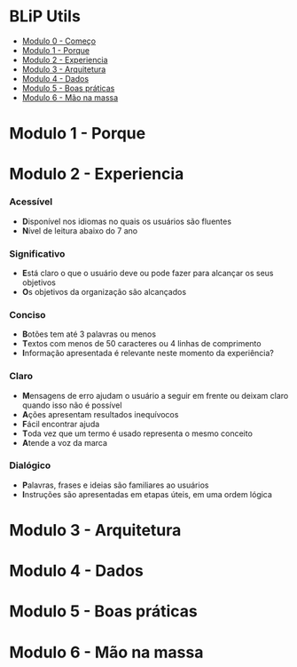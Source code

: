 # BLiP Utils
* [Modulo 0 - Começo]()
* [Modulo 1 - Porque](#modulo-1---porque)
* [Modulo 2 - Experiencia](#modulo-2---experiencia)
* [Modulo 3 - Arquitetura](#modulo-3---arquitetura)
* [Modulo 4 - Dados](#modulo-4---dados)
* [Modulo 5 - Boas práticas](#modulo-5---boas-práticas)
* [Modulo 6 - Mão na massa](#modulo-6---mão-na-massa)


# Modulo 1 - Porque

# Modulo 2 - Experiencia

### Acessível
* **D**isponível nos idiomas no quais os usuários são fluentes
* **N**ível de leitura abaixo do 7 ano

### Significativo
* **E**stá claro o que o usuário deve ou pode fazer para alcançar os seus objetivos
* **O**s objetivos da organização são alcançados 

### Conciso
* **B**otões tem até 3 palavras ou menos
* **T**extos com menos de 50 caracteres ou 4 linhas de comprimento
* **I**nformação apresentada é relevante neste momento da experiência?

### Claro
* **M**ensagens de erro ajudam o usuário a seguir em frente ou deixam claro quando isso não é possível
* **A**ções apresentam resultados inequívocos
* **F**ácil encontrar ajuda
* **T**oda vez que um termo é usado representa o mesmo conceito
* **A**tende a voz da marca

### Dialógico
* **P**alavras, frases e ideias são familiares ao usuários
* **I**nstruções são apresentadas em etapas úteis, em uma ordem lógica





# Modulo 3 - Arquitetura

# Modulo 4 - Dados

# Modulo 5 - Boas práticas

# Modulo 6 - Mão na massa
